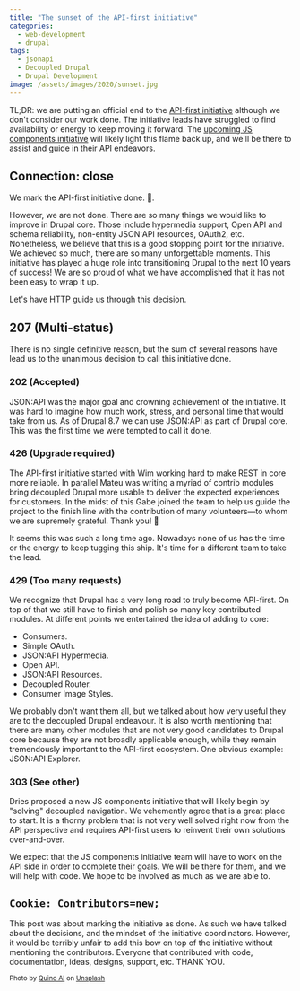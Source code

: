```yaml
---
title: "The sunset of the API-first initiative"
categories:
  - web-development
  - drupal
tags:
  - jsonapi
  - Decoupled Drupal
  - Drupal Development
image: /assets/images/2020/sunset.jpg
---
```

TL;DR: we are putting an official end to the [API-first initiative](https://www.drupal.org/project/ideas/issues/2757967) although we don't consider our work done. The initiative leads have struggled to find availability or energy to keep moving it forward. The [upcoming JS components initiative](https://www.drupal.org/blog/state-of-drupal-presentation-july-2020) will likely light this flame back up, and we'll be there to assist and guide in their API endeavors.

<!-- more -->

## Connection: close

We mark the API-first initiative done. 👋.

However, we are not done. There are so many things we would like to improve in Drupal core. Those include hypermedia support, Open API and schema reliability, non-entity JSON:API resources, OAuth2, etc. Nonetheless, we believe that this is a good stopping point for the initiative. We achieved so much, there are so many unforgettable moments. This initiative has played a huge role into transitioning Drupal to the next 10 years of success! We are so proud of what we have accomplished that it has not been easy to wrap it up.

Let's have HTTP guide us through this decision.

## 207 (Multi-status)

There is no single definitive reason, but the sum of several reasons have lead us to the unanimous decision to call this initiative done.

### 202 (Accepted)

JSON:API was the major goal and crowning achievement of the initiative. It was hard to imagine how much work, stress, and personal time that would take from us. As of Drupal 8.7 we can use JSON:API as part of Drupal core. This was the first time we were tempted to call it done.

### 426 (Upgrade required)

The API-first initiative started with Wim working hard to make REST in core more reliable. In parallel Mateu was writing a myriad of contrib modules bring decoupled Drupal more usable to deliver the expected experiences for customers. In the midst of this Gabe joined the team to help us guide the project to the finish line with the contribution of many volunteers—to whom we are supremely grateful. Thank you! 🙏

It seems this was such a long time ago. Nowadays none of us has the time or the energy to keep tugging this ship. It's time for a different team to take the lead.

### 429 (Too many requests)

We recognize that Drupal has a very long road to truly become API-first. On top of that we still have to finish and polish so many key contributed modules. At different points we entertained the idea of adding to core:

* Consumers.
* Simple OAuth.
* JSON:API Hypermedia.
* Open API.
* JSON:API Resources.
* Decoupled Router.
* Consumer Image Styles.

We probably don't want them all, but we talked about how very useful they are to the decoupled Drupal endeavour. It is also worth mentioning that there are many other modules that are not very good candidates to Drupal core because they are not broadly applicable enough, while they remain tremendously important to the API-first ecosystem. One obvious example: JSON:API Explorer.

### 303 (See other)

Dries proposed a new JS components initiative that will likely begin by "solving" decoupled navigation. We vehemently agree that is a great place to start. It is a thorny problem that is not very well solved right now from the API perspective and requires API-first users to reinvent their own solutions over-and-over.

We expect that the JS components initiative team will have to work on the API side in order to complete their goals. We will be there for them, and we will help with code. We hope to be involved as much as we are able to.

## `Cookie: Contributors=new;`

This post was about marking the initiative as done. As such we have talked about the decisions, and the mindset of the initiative coordinators. However, it would be terribly unfair to add this bow on top of the initiative without mentioning the contributors. Everyone that contributed with code, documentation, ideas, designs, support, etc. THANK YOU.

<small>Photo by <a href="https://unsplash.com/@quinoal?utm_source=unsplash&amp;utm_medium=referral&amp;utm_content=creditCopyText">Quino Al</a> on <a href="https://unsplash.com/images/nature/sunset?utm_source=unsplash&amp;utm_medium=referral&amp;utm_content=creditCopyText">Unsplash</a></small>